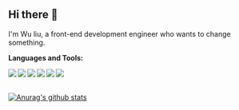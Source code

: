 
## Hi there 👋

I'm Wu liu, a front-end development engineer who wants to change something.

**Languages and Tools:**

<img align="left" src="https://img.shields.io/badge/vue%20-%2343853D.svg?logo=vue.js"> 

<img align="left" src="https://img.shields.io/badge/vite%20-%23232F3E.svg?logo=vite">

<img align="left" src="https://img.shields.io/badge/wepack%20-%23232F3E.svg?logo=webpack">

<img align="left" src="https://img.shields.io/badge/babel%20-%23232F3E.svg?logo=babel">

<img align="left" src="https://img.shields.io/badge/postcss%20-%23232F3E.svg?logo=postcss">

<img align="left" src="https://img.shields.io/badge/golang%20-%23232F3E.svg?logo=go">

<br/>
<br/>

[![Anurag's github stats](https://github-readme-stats.vercel.app/api?username=WJCHumble)](https://github.com/WJCHumble)

